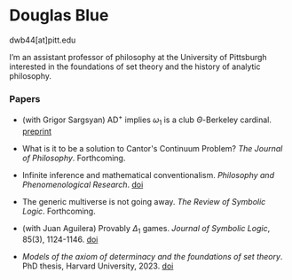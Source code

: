 # Douglas Blue

dwb44[at]pitt.edu

I’m an assistant professor of philosophy at the University of Pittsburgh interested in the foundations of set theory and the history of analytic philosophy.


### Papers


* (with Grigor Sargsyan) AD${}^+$ implies $\omega_1$ is a club $\Theta$-Berkeley cardinal. [preprint](https://doi.org/10.48550/arXiv.2402.01329)

* What is it to be a solution to Cantor's Continuum Problem? _The Journal of Philosophy_. Forthcoming.

* Infinite inference and mathematical conventionalism. _Philosophy and Phenomenological Research_. [doi](https://doi.org/10.1111/phpr.13084)

* The generic multiverse is not going away. _The Review of Symbolic Logic_. Forthcoming.

* (with Juan Aguilera) Provably $\Delta_1$ games. _Journal of Symbolic Logic_, 85(3), 1124-1146. [doi](https://doi.org/10.1017/jsl.2020.71)

* _Models of the axiom of determinacy and the foundations of set theory_. PhD thesis, Harvard University, 2023. [doi](https://nrs.harvard.edu/URN-3:HUL.INSTREPOS:37375720)